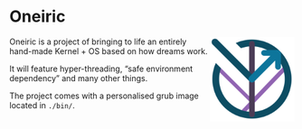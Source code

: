 # Oneiric

<img width="150" height="150" align="right" src="data/Oneiric_logo_200x200.png">

Oneiric is a project of bringing to life an entirely hand-made Kernel + OS based on how dreams work.

It will feature hyper-threading, “safe environment dependency” and many other things.



The project comes with a personalised grub image located in `./bin/`.
